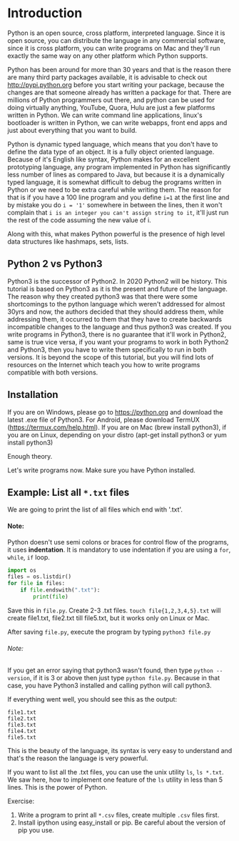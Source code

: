 # Introduction

Python is an open source, cross platform, interpreted language. Since it is open source, you can distribute the language in any commercial software, since it is cross platform, you can write programs on Mac and they'll run exactly the same way on any other platform which Python supports. 

Python has been around for more than 30 years and that is the reason there are many third party packages available, it is advisable to check out http://pypi.python.org before you start writing your package, because the changes are that someone already has written a package for that. There are millions of Python programmers out there, and python can be used for doing virtually anything, YouTube, Quora, Hulu are just a few platforms written in Python. We can write command line applications, linux's bootloader is written in Python, we can write webapps, front end apps and just about everything that you want to build.

Python is dynamic typed language, which means that you don't have to define the data type of an object. It is a fully object oriented language. Because of it's English like syntax, Python makes for an excellent prototyping language, any program implemented in Python has significantly less number of lines as compared to Java, but because it is a dynamically typed language, it is somewhat difficult to debug the programs written in Python or we need to be extra careful while writing them. The reason for that is if you have a 100 line program and you define `i=1` at the first line and by mistake you do `i = '1'` somewhere in between the lines, then it won't complain that `i is an integer you can't assign string to it`, it'll just run the rest of the code assuming the new value of i.

Along with this, what makes Python powerful is the presence of high level data structures like hashmaps, sets, lists.

## Python 2 vs Python3

Python3 is the successor of Python2. In 2020 Python2 will be history. This tutorial is based on Python3 as it is the present and future of the language. The reason why they created python3 was that there were some shortcomings to the python language which weren't addressed for almost 30yrs and now, the authors decided that they should address them, while addressing them, it occurred to them that they have to create backwards incompatible changes to the language and thus python3 was created. If you write programs in Python3, there is no guarantee that it'll work in Python2, same is true vice versa, if you want your programs to work in both Python2 and Python3, then you have to write them specifically to run in both versions. It is beyond the scope of this tutorial, but you will find  lots of resources on the Internet which teach you how to write programs compatible with both versions.

## Installation

If you are on Windows, please go to https://python.org and download the latest .exe file of Python3. For Android, please download TermUX (https://termux.com/help.html). If you are on Mac (brew install python3), if you are on Linux, depending on your distro (apt-get install python3 or yum install python3)


Enough theory.

Let's write programs now. Make sure you have Python installed.

## Example: List all `*.txt` files
We are going to print the list of all files which end with '.txt'.

#### Note:

Python doesn't use semi colons or braces for control flow of the programs, it uses **indentation**. It is mandatory to use indentation if you are using a `for`, `while`, `if` loop.

```python
import os
files = os.listdir()
for file in files:
    if file.endswith(".txt"):
        print(file)
```

Save this in `file.py`. Create 2-3 .txt files. `touch file{1,2,3,4,5}.txt` will create file1.txt, file2.txt till file5.txt, but it works only on Linux or Mac.

After saving `file.py`, execute the program by typing `python3 file.py`

###### Note:
If you get an error saying that python3 wasn't found, then type `python --version`, if it is 3 or above then just type `python file.py`. Because in that case, you have Python3 installed and calling python will call python3.

If everything went well, you should see this as the output:

```
file1.txt
file2.txt
file3.txt
file4.txt
file5.txt
```

This is the beauty of the language, its syntax is very easy to understand and that's the reason the language is very powerful.

If you want to list all the .txt files, you can use the unix utility `ls`, `ls *.txt`. We saw here, how to implement one feature of the `ls` utility in less than 5 lines. This is the power of Python.

Exercise:

1. Write a program to print all `*.csv` files, create multiple `.csv` files first.
1. Install ipython using easy_install or pip. Be careful about the version of pip you use.
